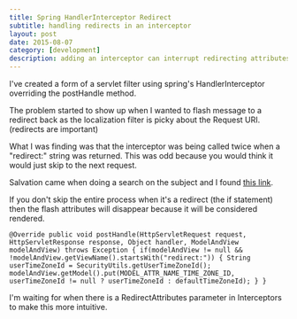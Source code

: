 ```yaml
---
title: Spring HandlerInterceptor Redirect
subtitle: handling redirects in an interceptor
layout: post
date: 2015-08-07
category: [development]
description: adding an interceptor can interrupt redirecting attributes
---
```

I've created a form of a servlet filter using spring's HandlerInterceptor overriding the postHandle method.

The problem started to show up when I wanted to flash message to a redirect back as the localization filter is picky about the Request URI.  (redirects are important)

What I was finding was that the interceptor was being called twice when a "redirect:" string was returned.  This was odd because you would think it would just skip to the next request.

Salvation came when doing a search on the subject and I found [this link](http://forum.spring.io/forum/spring-projects/web/76515-handlerinterceptor-and-redirect-problem).

If you don't skip the entire process when it's a redirect (the if statement) then the flash attributes will disappear because it will be considered rendered.

`
    @Override
    public void postHandle(HttpServletRequest request, HttpServletResponse response, Object handler, ModelAndView modelAndView) throws Exception {
        if(modelAndView != null && !modelAndView.getViewName().startsWith("redirect:")) {
            String userTimeZoneId = SecurityUtils.getUserTimeZoneId();
            modelAndView.getModel().put(MODEL_ATTR_NAME_TIME_ZONE_ID, userTimeZoneId != null ? userTimeZoneId : defaultTimeZoneId);
        }
    }
`

I'm waiting for when there is a RedirectAttributes parameter in Interceptors to make this more intuitive.
